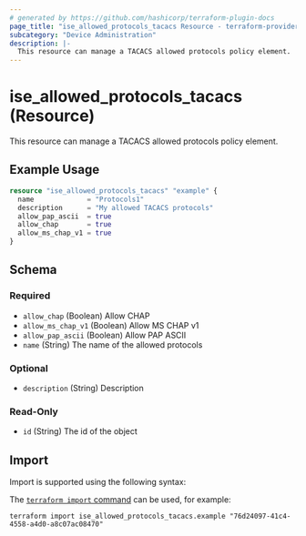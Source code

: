 ```yaml
---
# generated by https://github.com/hashicorp/terraform-plugin-docs
page_title: "ise_allowed_protocols_tacacs Resource - terraform-provider-ise"
subcategory: "Device Administration"
description: |-
  This resource can manage a TACACS allowed protocols policy element.
---
```


# ise_allowed_protocols_tacacs (Resource)

This resource can manage a TACACS allowed protocols policy element.

## Example Usage

```terraform
resource "ise_allowed_protocols_tacacs" "example" {
  name             = "Protocols1"
  description      = "My allowed TACACS protocols"
  allow_pap_ascii  = true
  allow_chap       = true
  allow_ms_chap_v1 = true
}
```

<!-- schema generated by tfplugindocs -->
## Schema

### Required

- `allow_chap` (Boolean) Allow CHAP
- `allow_ms_chap_v1` (Boolean) Allow MS CHAP v1
- `allow_pap_ascii` (Boolean) Allow PAP ASCII
- `name` (String) The name of the allowed protocols

### Optional

- `description` (String) Description

### Read-Only

- `id` (String) The id of the object

## Import

Import is supported using the following syntax:

The [`terraform import` command](https://developer.hashicorp.com/terraform/cli/commands/import) can be used, for example:

```shell
terraform import ise_allowed_protocols_tacacs.example "76d24097-41c4-4558-a4d0-a8c07ac08470"
```
